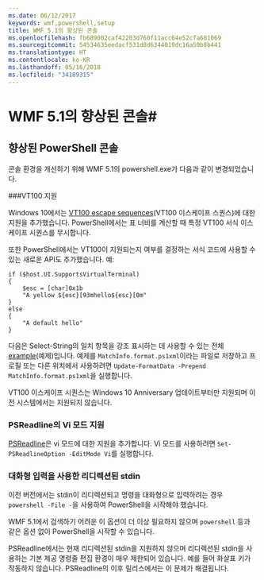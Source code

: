 ```yaml
---
ms.date: 06/12/2017
keywords: wmf,powershell,setup
title: WMF 5.1의 향상된 콘솔
ms.openlocfilehash: fb689002caf42203d760f11acc64e52cfa681069
ms.sourcegitcommit: 54534635eedacf531d8d6344019dc16a50b8b441
ms.translationtype: HT
ms.contentlocale: ko-KR
ms.lasthandoff: 05/16/2018
ms.locfileid: "34189315"
---
```

# <a name="console-improvements-in-wmf-51"></a>WMF 5.1의 향상된 콘솔#

## <a name="powershell-console-improvements"></a>향상된 PowerShell 콘솔

콘솔 환경을 개선하기 위해 WMF 5.1의 powershell.exe가 다음과 같이 변경되었습니다.

###<a name="vt100-support"></a>VT100 지원

Windows 10에서는 [VT100 escape sequences](https://msdn.microsoft.com/en-us/library/windows/desktop/mt638032(v=vs.85).aspx)(VT100 이스케이프 스퀀스)에 대한 지원을 추가했습니다.
PowerShell에서는 표 너비를 계산할 때 특정 VT100 서식 이스케이프 시퀀스를 무시합니다.

또한 PowerShell에서는 VT100이 지원되는지 여부를 결정하는 서식 코드에 사용할 수 있는 새로운 API도 추가했습니다.
예:

```
if ($host.UI.SupportsVirtualTerminal)
{
    $esc = [char]0x1b
    "A yellow ${esc}[93mhello${esc}[0m"
}
else
{
    "A default hello"
}
```
다음은 Select-String의 일치 항목을 강조 표시하는 데 사용할 수 있는 전체 [example](https://gist.github.com/lzybkr/dcb973dccd54900b67783c48083c28f7)(예제)입니다.
예제를 `MatchInfo.format.ps1xml`이라는 파일로 저장하고 프로필 또는 다른 위치에서 사용하려면 `Update-FormatData -Prepend MatchInfo.format.ps1xml`을 실행합니다.

VT100 이스케이프 시퀀스는 Windows 10 Anniversary 업데이트부터만 지원되며 이전 시스템에서는 지원되지 않습니다.

### <a name="vi-mode-support-in-psreadline"></a>PSReadline의 Vi 모드 지원

[PSReadline](https://github.com/lzybkr/PSReadLine)은 vi 모드에 대한 지원을 추가합니다. Vi 모드를 사용하려면 `Set-PSReadlineOption -EditMode Vi`를 실행합니다.

### <a name="redirected-stdin-with-interactive-input"></a>대화형 입력을 사용한 리디렉션된 stdin

이전 버전에서는 stdin이 리디렉션되고 명령을 대화형으로 입력하려는 경우 `powershell -File -`을 사용하여 PowerShell을 시작해야 했습니다.

WMF 5.1에서 검색하기 어려운 이 옵션이 더 이상 필요하지 않으며
`powershell` 등과 같은 옵션 없이 PowerShell을 시작할 수 있습니다.

PSReadline에서는 현재 리디렉션된 stdin을 지원하지 않으며 리디렉션된 stdin을 사용하는 기본 제공 명령줄 편집 환경이 매우 제한되어 있습니다. 예를 들어 화살표 키가 작동하지 않습니다.
PSReadline의 이후 릴리스에서는 이 문제가 해결됩니다.
